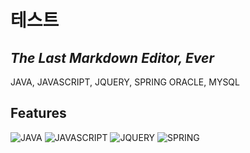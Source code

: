 # 테스트
## _The Last Markdown Editor, Ever_

JAVA, JAVASCRIPT, JQUERY, SPRING
ORACLE, MYSQL

## Features
<img alt="JAVA" src ="https://img.shields.io/badge/Java-007396.svg?&style=for-the-badge&logo=Java&logoColor=White"/>
<img alt="JAVASCRIPT" src ="https://img.shields.io/badge/JavaScrpit-F7DF1E.svg?&style=for-the-badge&logo=JavaScript&logoColor=White"/>
<img alt="JQUERY" src ="https://img.shields.io/badge/JQuery-0769AD.svg?&style=for-the-badge&logo=JQuery&logoColor=White"/>
<img alt="SPRING" src ="https://img.shields.io/badge/Spring-6DB33F.svg?&style=for-the-badge&logo=Spring&logoColor=White"/>
